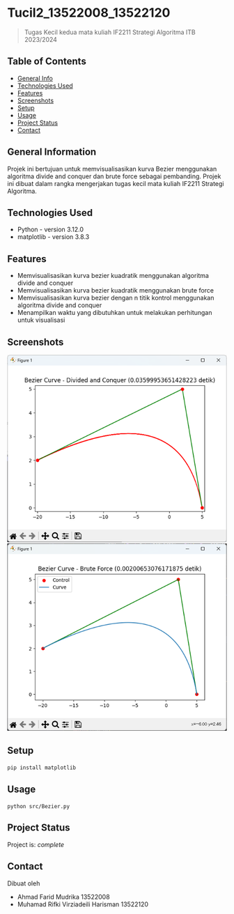 # Tucil2_13522008_13522120

> Tugas Kecil kedua mata kuliah IF2211 Strategi Algoritma ITB 2023/2024

## Table of Contents

- [General Info](#general-information)
- [Technologies Used](#technologies-used)
- [Features](#features)
- [Screenshots](#screenshots)
- [Setup](#setup)
- [Usage](#usage)
- [Project Status](#project-status)
- [Contact](#contact)
<!-- * [License](#license) -->

## General Information

Projek ini bertujuan untuk memvisualisasikan kurva Bezier menggunakan algoritma divide and conquer dan brute force sebagai pembanding. Projek ini dibuat dalam rangka mengerjakan tugas kecil mata kuliah IF2211 Strategi Algoritma.

## Technologies Used

- Python - version 3.12.0
- matplotlib - version 3.8.3

## Features

- Memvisualisasikan kurva bezier kuadratik menggunakan algoritma divide and conquer
- Memvisualisasikan kurva bezier kuadratik menggunakan brute force
- Memvisualisasikan kurva bezier dengan n titik kontrol menggunakan algoritma divide and conquer
- Menampilkan waktu yang dibutuhkan untuk melakukan perhitungan untuk visualisasi

## Screenshots

![Example screenshot](./test/Screenshot%20-%201.png)
![Examaple screenshot](./test/Screenshot%20-%202.png)

<!-- If you have screenshots you'd like to share, include them here. -->

## Setup

`pip install matplotlib`

## Usage

`python src/Bezier.py`

## Project Status

Project is: _complete_

## Contact

Dibuat oleh

- Ahmad Farid Mudrika 13522008
- Muhamad Rifki Virziadeili Harisman 13522120

<!-- Optional -->
<!-- ## License -->
<!-- This project is open source and available under the [... License](). -->

<!-- You don't have to include all sections - just the one's relevant to your project -->
